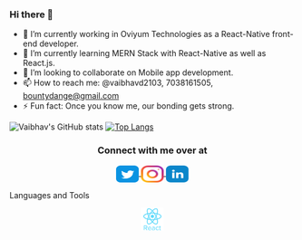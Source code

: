 ### Hi there 👋

- 🔭 I’m currently working in Oviyum Technologies as a React-Native front-end developer.
- 🌱 I’m currently learning MERN Stack with React-Native as well as React.js.
- 👯 I’m looking to collaborate on Mobile app development.
- 📫 How to reach me: @vaibhavd2103, 7038161505, bountydange@gmail.com
- ⚡ Fun fact: Once you know me, our bonding gets strong.

<!-- [![Readme Card](https://github-readme-stats.vercel.app/api/pin/?username=vaibhavd2103&repo=github-readme-stats)](https://github.com/vaibhavd2103/github-readme-stats) -->



![Vaibhav's GitHub stats](https://github-readme-stats.vercel.app/api?username=vaibhavd2103&show_icons=true&theme=synthwave)       [![Top Langs](https://github-readme-stats.vercel.app/api/top-langs/?username=vaibhavd2103&layout=compact&theme=synthwave)](https://github.com/vaibhavd2103/github-readme-stats)

<h3 align="center">Connect with me over at</h3>


<p align="center"> 
<a href="https://twitter.com/vaibhavd2103" target="blank">
    <img align="center" src="svgs/twitter.svg" alt="vaibhavd2103" height="30" width="40" />
</a>
<a href="https://instagram.com/vaibhavd2103" target="blank">
    <img align="center" src="svgs/instagram.svg" alt="vaibhavd2103" height="30" width="40" />
</a>
<a href="https://linkedin.com/in/vaibhav-dange-2103" target="blank">
    <img align="center" src="svgs/linkedin.svg" alt="vaibhavdange" height="30" width="40" />
</a>
</p>
<summary>Languages and Tools</summary>
<p align="center">
<a href="https://reactjs.org/" target="_blank"> 
    <img src="https://raw.githubusercontent.com/devicons/devicon/master/icons/react/react-original-wordmark.svg" alt="react" width="40" height="40"/> 
</a>
</p>


